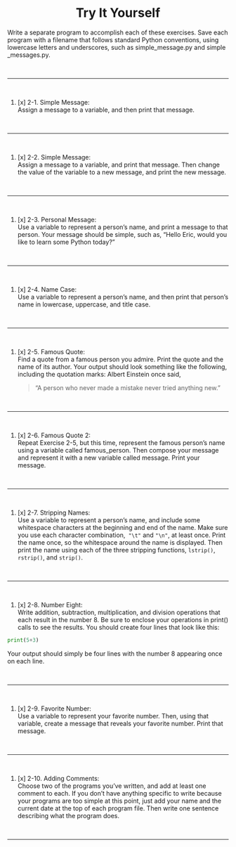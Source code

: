 <h1 style="text-align: center;"> Try It Yourself </h1>


Write a separate program to accomplish each of these exercises. Save each
program with a filename that follows standard Python conventions, using
lowercase letters and underscores, such as simple_message.py and simple
_messages.py.

<br>

---

<br>

1. [x] 2-1. Simple Message: <br>
    Assign a message to a variable, and then print that
message.

<br>

---

<br>

1. [x] 2-2. Simple Message: <br>
    Assign a message to a variable, and print that message.
Then change the value of the variable to a new message, and print the new
message.

<br>

---

<br>

1. [x] 2-3. Personal Message: <br>
    Use a variable to represent a person’s name, and print
a message to that person. Your message should be simple, such as, “Hello Eric,
would you like to learn some Python today?”

<br>

---

<br>

1. [x] 2-4. Name Case: <br>
    Use a variable to represent a person’s name, and then print
that person’s name in lowercase, uppercase, and title case.

<br>

---

<br>

1. [x] 2-5. Famous Quote: <br>
   Find a quote from a famous person you admire. Print the
quote and the name of its author. Your output should look something like the
following, including the quotation marks:
Albert Einstein once said, 
    > “A person who never made a mistake never tried anything new.”

<br>

---

<br>

1. [x] 2-6. Famous Quote 2: <br>
     Repeat Exercise 2-5, but this time, represent the
famous person’s name using a variable called famous_person. Then compose
your message and represent it with a new variable called message. Print your
message.

<br>

---

<br>

1. [x] 2-7. Stripping Names: <br>
    Use a variable to represent a person’s name, and include
some whitespace characters at the beginning and end of the name. Make sure
you use each character combination,` "\t"` and `"\n"`, at least once.
Print the name once, so the whitespace around the name is displayed.
Then print the name using each of the three stripping functions, `lstrip()`,
`rstrip()`, and `strip()`.

<br>

---

<br>

1. [x] 2-8. Number Eight: <br>
     Write addition, subtraction, multiplication, and division
operations that each result in the number 8. Be sure to enclose your operations
in print() calls to see the results. You should create four lines that look like this:
``` python
print(5+3)
```
Your output should simply be four lines with the number 8 appearing once
on each line.

<br>

---

<br>

1. [x] 2-9. Favorite Number: <br>
     Use a variable to represent your favorite number. Then,
using that variable, create a message that reveals your favorite number. Print
that message.

<br>

---

<br>

1. [x] 2-10. Adding Comments: <br>
     Choose two of the programs you’ve written, and
add at least one comment to each. If you don’t have anything specific to write
because your programs are too simple at this point, just add your name and
the current date at the top of each program file. Then write one sentence
describing what the program does.

<br>

---

<br>